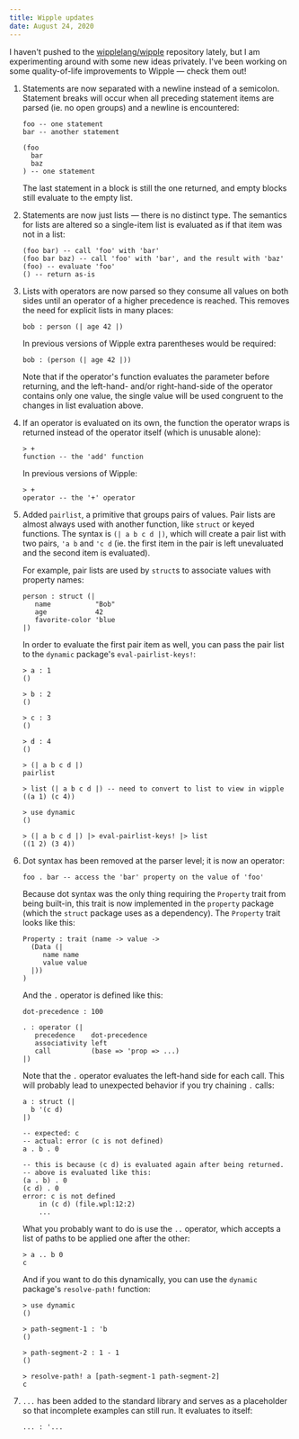 ```yaml
---
title: Wipple updates
date: August 24, 2020
---
```


I haven't pushed to the [wipplelang/wipple](https://github.com/wipplelang/wipple) repository lately, but I am experimenting around with some new ideas privately. I've been working on some quality-of-life improvements to Wipple — check them out!

1. Statements are now separated with a newline instead of a semicolon. Statement breaks will occur when all preceding statement items are parsed (ie. no open groups) and a newline is encountered:

   ```wipple
   foo -- one statement
   bar -- another statement

   (foo
     bar
     baz
   ) -- one statement
   ```

   The last statement in a block is still the one returned, and empty blocks still evaluate to the empty list.

2. Statements are now just lists — there is no distinct type. The semantics for lists are altered so a single-item list is evaluated as if that item was not in a list:

   ```wipple
   (foo bar) -- call 'foo' with 'bar'
   (foo bar baz) -- call 'foo' with 'bar', and the result with 'baz'
   (foo) -- evaluate 'foo'
   () -- return as-is
   ```

3. Lists with operators are now parsed so they consume all values on both sides until an operator of a higher precedence is reached. This removes the need for explicit lists in many places:

   ```
   bob : person (| age 42 |)
   ```

   In previous versions of Wipple extra parentheses would be required:

   ```wipple
   bob : (person (| age 42 |))
   ```

   Note that if the operator's function evaluates the parameter before returning, and the left-hand- and/or right-hand-side of the operator contains only one value, the single value will be used congruent to the changes in list evaluation above.

4. If an operator is evaluated on its own, the function the operator wraps is returned instead of the operator itself (which is unusable alone):

   ```wipple
   > +
   function -- the 'add' function
   ```

   In previous versions of Wipple:

   ```wipple
   > +
   operator -- the '+' operator
   ```

5. Added `pairlist`, a primitive that groups pairs of values. Pair lists are almost always used with another function, like `struct` or keyed functions. The syntax is `(| a b c d |)`, which will create a pair list with two pairs, `'a b` and `'c d` (ie. the first item in the pair is left unevaluated and the second item is evaluated).

   For example, pair lists are used by `struct`s to associate values with property names:

   ```wipple
   person : struct (|
      name           "Bob"
      age            42
      favorite-color 'blue
   |)
   ```

   In order to evaluate the first pair item as well, you can pass the pair list to the `dynamic` package's `eval-pairlist-keys!`:

   ```wipple
   > a : 1
   ()

   > b : 2
   ()

   > c : 3
   ()

   > d : 4
   ()

   > (| a b c d |)
   pairlist

   > list (| a b c d |) -- need to convert to list to view in wipple
   ((a 1) (c 4))

   > use dynamic
   ()

   > (| a b c d |) |> eval-pairlist-keys! |> list
   ((1 2) (3 4))
   ```

6. Dot syntax has been removed at the parser level; it is now an operator:

   ```
   foo . bar -- access the 'bar' property on the value of 'foo'
   ```

   Because dot syntax was the only thing requiring the `Property` trait from being built-in, this trait is now implemented in the `property` package (which the `struct` package uses as a dependency). The `Property` trait looks like this:

   ```wipple
   Property : trait (name -> value ->
     (Data (|
        name name
        value value
     |))
   )
   ```

   And the `.` operator is defined like this:

   ```wipple
   dot-precedence : 100

   . : operator (|
      precedence    dot-precedence
      associativity left
      call          (base => 'prop => ...)
   |)
   ```

   Note that the `.` operator evaluates the left-hand side for each call. This will probably lead to unexpected behavior if you try chaining `.` calls:

   ```wipple
   a : struct (|
     b '(c d)
   |)

   -- expected: c
   -- actual: error (c is not defined)
   a . b . 0

   -- this is because (c d) is evaluated again after being returned.
   -- above is evaluated like this:
   (a . b) . 0
   (c d) . 0
   error: c is not defined
       in (c d) (file.wpl:12:2)
       ...
   ```

   What you probably want to do is use the `..` operator, which accepts a list of paths to be applied one after the other:

   ```wipple
   > a .. b 0
   c
   ```

   And if you want to do this dynamically, you can use the `dynamic` package's `resolve-path!` function:

   ```wipple
   > use dynamic
   ()

   > path-segment-1 : 'b
   ()

   > path-segment-2 : 1 - 1
   ()

   > resolve-path! a [path-segment-1 path-segment-2]
   c
   ```

7. `...` has been added to the standard library and serves as a placeholder so that incomplete examples can still run. It evaluates to itself:

   ```wipple
   ... : '...
   ```
